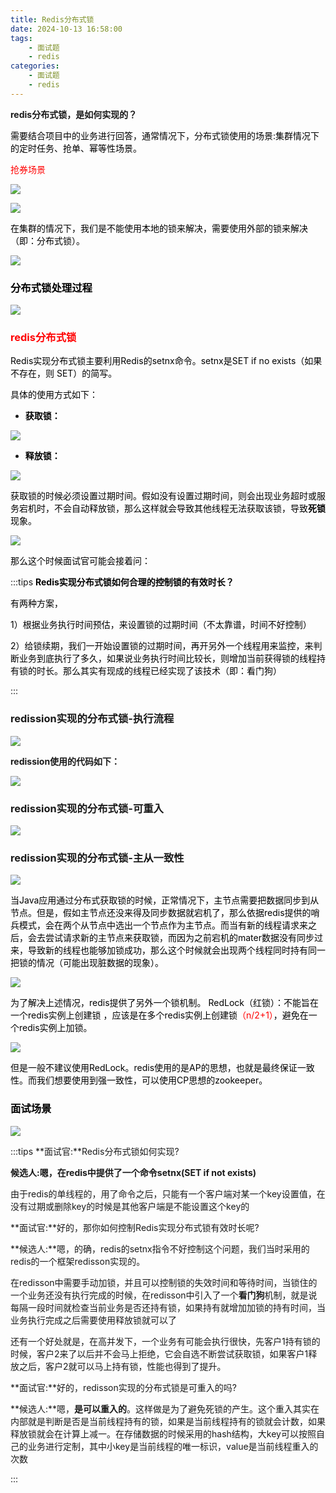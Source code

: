 ```yaml
---
title: Redis分布式锁
date: 2024-10-13 16:58:00
tags:
    - 面试题
    - redis
categories:
    - 面试题
    - redis
---
```


**redis分布式锁，是如何实现的？**

<font style="color:rgb(0, 0, 0);">需要结合项目中的业务进行回答，通常情况下，分布式锁使用的场景:集群情况下的定时任务、抢单、幂等性场景。</font>

<font style="color:rgb(255, 0, 1);">抢券场景</font>

![](../../../images/面试题/redis/image_1.png)

![](../../../images/面试题/redis/image_2.png)

<font style="color:rgb(0, 0, 0);">在集群的情况下，我们是不能使用本地的锁来解决，需要使用外部的锁来解决（即：分布式锁）。</font>

![](../../../images/面试题/redis/image_3.png)

### <font style="color:rgb(0, 0, 0);">分布式锁处理过程</font>
![](../../../images/面试题/redis/image_4.png)

### <font style="color:rgb(255, 0, 1);">redis分布式锁</font>
<font style="color:rgb(0, 0, 0);">Redis实现分布式锁主要利用Redis的setnx命令。setnx是SET if no exists（如果不存在，则 SET）的简写。</font>

<font style="color:rgb(0, 0, 0);">具体的使用方式如下：</font>

+ **<font style="color:rgb(0, 0, 0);">获取锁：</font>**

![](../../../images/面试题/redis/image_5.png)

+ **<font style="color:rgb(0, 0, 0);">释放锁：</font>**

![](../../../images/面试题/redis/image_6.png)

<font style="color:rgb(0, 0, 0);">获取锁的时候必须设置过期时间。假如没有设置过期时间，则会出现业务超时或服务宕机时，不会自动释放锁，那么这样就会导致其他线程无法获取该锁，导致</font>**<font style="color:rgb(0, 0, 0);">死锁</font>**<font style="color:rgb(0, 0, 0);">现象。</font>

![](../../../images/面试题/redis/image_7.png)

<font style="color:rgb(0, 0, 0);">那么这个时候面试官可能会接着问：</font>

:::tips
**<font style="color:rgb(0, 0, 0);">Redis实现分布式锁如何合理的控制锁的有效时长？</font>**

<font style="color:rgb(0, 0, 0);">有两种方案，</font>

<font style="color:rgb(0, 0, 0);">1）根据业务执行时间预估，来设置锁的过期时间（不太靠谱，时间不好控制）</font>

<font style="color:rgb(0, 0, 0);">2）给锁续期，我们一开始设置锁的过期时间，再开另外一个线程用来监控，来判断业务到底执行了多久，如果说业务执行时间比较长，则增加当前获得锁的线程持有锁的时长。那么其实有现成的线程已经实现了该技术（即：看门狗）</font>

:::

### redission实现的分布式锁-执行流程
![](../../../images/面试题/redis/image_8.png)

**redission使用的代码如下：**

![](../../../images/面试题/redis/image_9.png)

### redission实现的分布式锁-可重入
![](../../../images/面试题/redis/image_10.png)

### redission实现的分布式锁-主从一致性
![](../../../images/面试题/redis/image_11.png)

<font style="color:rgb(0, 0, 0);">当Java应用通过分布式获取锁的时候，正常情况下，主节点需要把数据同步到从节点。但是，假如主节点还没来得及同步数据就宕机了，那么依据redis提供的哨兵模式，会在两个从节点中选出一个节点作为主节点。而当有新的线程请求来之后，会去尝试请求新的主节点来获取锁，而因为之前宕机的mater数据没有同步过来，导致新的线程也能够加锁成功，那么这个时候就会出现两个线程同时持有同一把锁的情况（可能出现脏数据的现象）。</font>

![](../../../images/面试题/redis/image_12.png)

<font style="color:rgb(0, 0, 0);">为了解决上述情况，redis提供了另外一个锁机制。 RedLock（红锁）：不能旨在一个redis实例上创建锁 ，应该是在多个redis实例上创建锁</font><font style="color:rgb(255, 0, 1);">（n/2+1）</font><font style="color:rgb(0, 0, 0);">，避免在一个redis实例上加锁。</font>

![](../../../images/面试题/redis/image_13.png)

<font style="color:rgb(0, 0, 0);">但是一般不建议使用RedLock。redis使用的是AP的思想，也就是最终保证一致性。而我们想要使用到强一致性，可以使用CP思想的zookeeper。</font>

### <font style="color:rgb(0, 0, 0);">面试场景</font>
![](../../../images/面试题/redis/image_14.png)



:::tips
**面试官:**Redis分布式锁如何实现?

**候选人:**嗯，在redis中提供了一个命令**setnx(SET if not exists)**

由于redis的单线程的，用了命令之后，只能有一个客户端对某一个key设置值，在没有过期或删除key的时候是其他客户端是不能设置这个key的

**面试官:**好的，那你如何控制Redis实现分布式锁有效时长呢?

**候选人:**嗯，的确，redis的setnx指令不好控制这个问题，我们当时采用的redis的一个框架redisson实现的。

在redisson中需要手动加锁，并且可以控制锁的失效时间和等待时间，当锁住的一个业务还没有执行完成的时候，在redisson中引入了一个**看门狗**机制，就是说每隔一段时间就检查当前业务是否还持有锁，如果持有就增加加锁的持有时间，当业务执行完成之后需要使用释放锁就可以了

还有一个好处就是，在高并发下，一个业务有可能会执行很快，先客户1持有锁的时候，客户2来了以后并不会马上拒绝，它会自选不断尝试获取锁，如果客户1释放之后，客户2就可以马上持有锁，性能也得到了提升。

**面试官:**好的，redisson实现的分布式锁是可重入的吗?

**候选人:**嗯，**是可以重入的**。这样做是为了避免死锁的产生。这个重入其实在内部就是判断是否是当前线程持有的锁，如果是当前线程持有的锁就会计数，如果释放锁就会在计算上减一。在存储数据的时候采用的hash结构，大key可以按照自己的业务进行定制，其中小key是当前线程的唯一标识，value是当前线程重入的次数

:::

